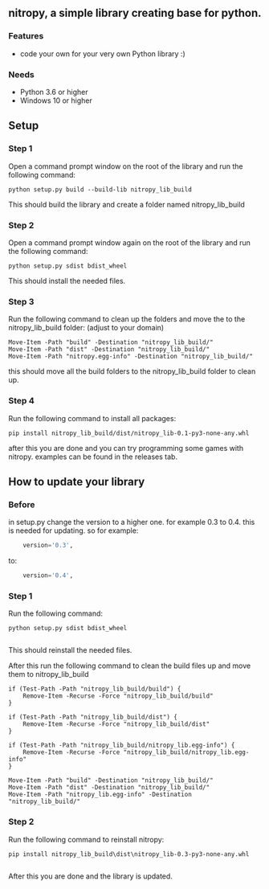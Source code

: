 ## nitropy, a simple library creating base for python.

### Features
- code your own for your very own Python library :)

### Needs
- Python 3.6 or higher
- Windows 10 or higher

## Setup
### Step 1
Open a command prompt window on the root of the library and run the following command:
```shell
python setup.py build --build-lib nitropy_lib_build
```
This should build the library and create a folder named nitropy_lib_build
### Step 2
Open a command prompt window again on the root of the library and run the following command:
```shell
python setup.py sdist bdist_wheel
```
This should install the needed files.
### Step 3
Run the following command to clean up the folders and move the to the nitropy_lib_build folder: (adjust to your domain)
```shell
Move-Item -Path "build" -Destination "nitropy_lib_build/"
Move-Item -Path "dist" -Destination "nitropy_lib_build/"
Move-Item -Path "nitropy.egg-info" -Destination "nitropy_lib_build/"
```
this should move all the build folders to the nitropy_lib_build folder to clean up.
### Step 4
Run the following command to install all packages:
```shell
pip install nitropy_lib_build/dist/nitropy_lib-0.1-py3-none-any.whl
```
after this you are done and you can try programming some games with nitropy. examples can be found in the releases tab.
## How to update your library

### Before
in setup.py change the version to a higher one. for example 0.3 to 0.4. this is needed for updating. so for example:
```setup.py
    version='0.3',
```
to:
```setup.py
    version='0.4',
```
### Step 1
Run the following command:
```shell
python setup.py sdist bdist_wheel


```
This should reinstall the needed files.

After this run the following command to clean the build files up and move them to nitropy_lib_build
```shell
if (Test-Path -Path "nitropy_lib_build/build") {
    Remove-Item -Recurse -Force "nitropy_lib_build/build"
}

if (Test-Path -Path "nitropy_lib_build/dist") {
    Remove-Item -Recurse -Force "nitropy_lib_build/dist"
}

if (Test-Path -Path "nitropy_lib_build/nitropy_lib.egg-info") {
    Remove-Item -Recurse -Force "nitropy_lib_build/nitropy_lib.egg-info"
}

Move-Item -Path "build" -Destination "nitropy_lib_build/"
Move-Item -Path "dist" -Destination "nitropy_lib_build/"
Move-Item -Path "nitropy_lib.egg-info" -Destination "nitropy_lib_build/"

```
### Step 2
Run the following command to reinstall nitropy:

```shell
pip install nitropy_lib_build\dist\nitropy_lib-0.3-py3-none-any.whl


```
After this you are done and the library is updated.
